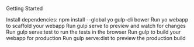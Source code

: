 Getting Started

Install dependencies: npm install --global yo gulp-cli bower
Run yo webapp to scaffold your webapp
Run gulp serve to preview and watch for changes
Run gulp serve:test to run the tests in the browser
Run gulp to build your webapp for production
Run gulp serve:dist to preview the production build